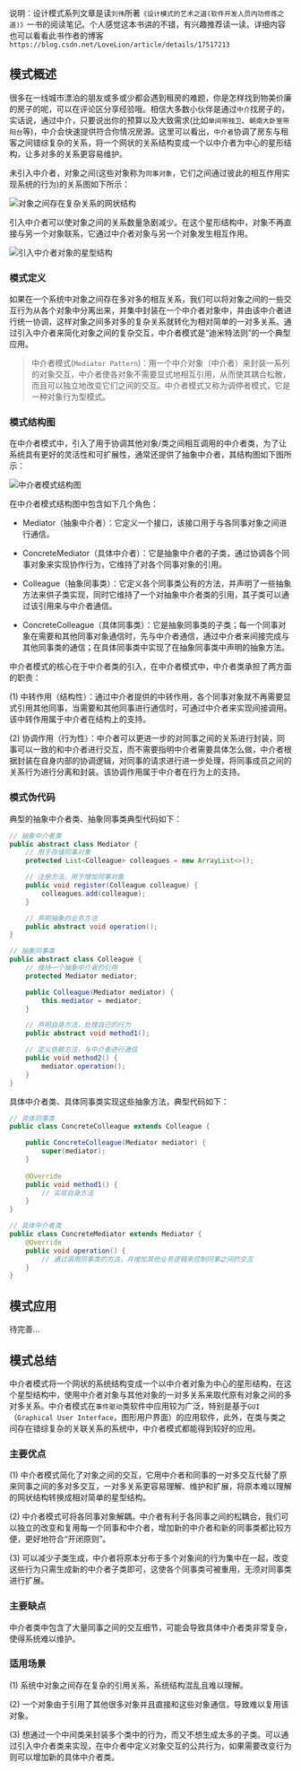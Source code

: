 说明：设计模式系列文章是读`刘伟`所著`《设计模式的艺术之道(软件开发人员内功修炼之道)》`一书的阅读笔记。个人感觉这本书讲的不错，有兴趣推荐读一读。详细内容也可以看看此书作者的博客`https://blog.csdn.net/LoveLion/article/details/17517213`

## 模式概述 

很多在一线城市漂泊的朋友或多或少都会遇到租房的难题，你是怎样找到物美价廉的房子的呢，可以在评论区分享经验哦。相信大多数小伙伴是通过`中介`找房子的，实话说，通过中介，只要说出你的预算以及大致需求(比如`单间带独卫`、`朝南大卧室带阳台`等)，中介会快速提供符合你情况房源。这里可以看出，`中介者`协调了房东与租客之间错综复杂的关系，将一个网状的关系结构变成一个以中介者为中心的星形结构，让多对多的关系更容易维护。

未引入中介者，对象之间(这些对象称为`同事对象`，它们之间通过彼此的相互作用实现系统的行为)的关系图如下所示：

![对象之间存在复杂关系的网状结构](https://img2020.cnblogs.com/blog/1546632/202006/1546632-20200625220550529-1223591117.png)

引入中介者可以使对象之间的关系数量急剧减少。在这个星形结构中，对象不再直接与另一个对象联系，它通过中介者对象与另一个对象发生相互作用。

![引入中介者对象的星型结构](https://img2020.cnblogs.com/blog/1546632/202006/1546632-20200625221110744-82013038.png)

### 模式定义

如果在一个系统中对象之间存在多对多的相互关系，我们可以将对象之间的一些交互行为从各个对象中分离出来，并集中封装在一个中介者对象中，并由该中介者进行统一协调，这样对象之间多对多的复杂关系就转化为相对简单的一对多关系。通过引入中介者来简化对象之间的复杂交互，中介者模式是“迪米特法则”的一个典型应用。

> 中介者模式(`Mediator Pattern`)：用一个中介对象（中介者）来封装一系列的对象交互，中介者使各对象不需要显式地相互引用，从而使其耦合松散，而且可以独立地改变它们之间的交互。中介者模式又称为调停者模式，它是一种对象行为型模式。

### 模式结构图

在中介者模式中，引入了用于协调其他对象/类之间相互调用的中介者类，为了让系统具有更好的灵活性和可扩展性，通常还提供了抽象中介者，其结构图如下图所示：

![中介者模式结构图](https://img2020.cnblogs.com/blog/1546632/202006/1546632-20200625221449414-1079230543.png)

在中介者模式结构图中包含如下几个角色：

- Mediator（抽象中介者）：它定义一个接口，该接口用于与各同事对象之间进行通信。

- ConcreteMediator（具体中介者）：它是抽象中介者的子类，通过协调各个同事对象来实现协作行为，它维持了对各个同事对象的引用。

- Colleague（抽象同事类）：它定义各个同事类公有的方法，并声明了一些抽象方法来供子类实现，同时它维持了一个对抽象中介者类的引用，其子类可以通过该引用来与中介者通信。

- ConcreteColleague（具体同事类）：它是抽象同事类的子类；每一个同事对象在需要和其他同事对象通信时，先与中介者通信，通过中介者来间接完成与其他同事类的通信；在具体同事类中实现了在抽象同事类中声明的抽象方法。


中介者模式的核心在于中介者类的引入，在中介者模式中，中介者类承担了两方面的职责：

(1) 中转作用（结构性）：通过中介者提供的中转作用，各个同事对象就不再需要显式引用其他同事，当需要和其他同事进行通信时，可通过中介者来实现间接调用。该中转作用属于中介者在结构上的支持。

(2) 协调作用（行为性）：中介者可以更进一步的对同事之间的关系进行封装，同事可以一致的和中介者进行交互，而不需要指明中介者需要具体怎么做，中介者根据封装在自身内部的协调逻辑，对同事的请求进行进一步处理，将同事成员之间的关系行为进行分离和封装。该协调作用属于中介者在行为上的支持。

### 模式伪代码

典型的抽象中介者类、抽象同事类典型代码如下：
```java
// 抽象中介者类
public abstract class Mediator {
    // 用于存储同事对象
    protected List<Colleague> colleagues = new ArrayList<>();

    // 注册方法，用于增加同事对象
    public void register(Colleague colleague) {
        colleagues.add(colleague);
    }

    // 声明抽象的业务方法
    public abstract void operation();
}

// 抽象同事类
public abstract class Colleague {
    // 维持一个抽象中介者的引用
    protected Mediator mediator;

    public Colleague(Mediator mediator) {
        this.mediator = mediator;
    }

    // 声明自身方法，处理自己的行为
    public abstract void method1();

    // 定义依赖方法，与中介者进行通信
    public void method2() {
        mediator.operation();
    }
}
```

具体中介者类、具体同事类实现这些抽象方法，典型代码如下：
```java
// 具体同事类
public class ConcreteColleague extends Colleague {

    public ConcreteColleague(Mediator mediator) {
        super(mediator);
    }
    
    @Override
    public void method1() {
        // 实现自身方法
    }
}

// 具体中介者类
public class ConcreteMediator extends Mediator {
    @Override
    public void operation() {
        // 通过调用同事类的方法，并增加其他业务逻辑来控制同事之间的交互
    }
}
```
## 模式应用

待完善...

## 模式总结

中介者模式将一个网状的系统结构变成一个以中介者对象为中心的星形结构，在这个星型结构中，使用中介者对象与其他对象的一对多关系来取代原有对象之间的多对多关系。中介者模式在`事件驱动`类软件中应用较为广泛，特别是基于`GUI`（`Graphical User Interface`，图形用户界面）的应用软件，此外，在类与类之间存在错综复杂的关联关系的系统中，中介者模式都能得到较好的应用。

### 主要优点

(1) 中介者模式简化了对象之间的交互，它用中介者和同事的一对多交互代替了原来同事之间的多对多交互，一对多关系更容易理解、维护和扩展，将原本难以理解的网状结构转换成相对简单的星型结构。

(2) 中介者模式可将各同事对象解耦。中介者有利于各同事之间的松耦合，我们可以独立的改变和复用每一个同事和中介者，增加新的中介者和新的同事类都比较方便，更好地符合“开闭原则”。

(3) 可以减少子类生成，中介者将原本分布于多个对象间的行为集中在一起，改变这些行为只需生成新的中介者子类即可，这使各个同事类可被重用，无须对同事类进行扩展。

### 主要缺点

中介者类中包含了大量同事之间的交互细节，可能会导致具体中介者类非常复杂，使得系统难以维护。

### 适用场景

(1) 系统中对象之间存在复杂的引用关系，系统结构混乱且难以理解。

(2) 一个对象由于引用了其他很多对象并且直接和这些对象通信，导致难以复用该对象。

(3) 想通过一个中间类来封装多个类中的行为，而又不想生成太多的子类。可以通过引入中介者类来实现，在中介者中定义对象交互的公共行为，如果需要改变行为则可以增加新的具体中介者类。
